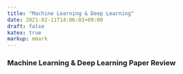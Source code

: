 ```yaml
---
title: "Machine Learning & Deep Learning"
date: 2021-02-11T14:06:03+09:00
draft: false
katex: true
markup: mmark
---
```

### Machine Learning & Deep Learning Paper Review
